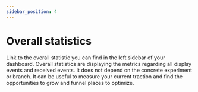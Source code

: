 ```yaml
---
sidebar_position: 4
---
```


#  Overall statistics

Link to the overall statistic you can find in the left sidebar of your dashboard. Overall statistics are displaying the metrics regarding all display events and received events. It does not depend on the concrete experiment or branch. It can be useful to measure your current traction and find the opportunities to grow and funnel places to optimize. 
